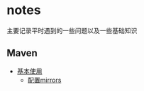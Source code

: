 # notes
主要记录平时遇到的一些问题以及一些基础知识

## Maven
- [基本使用](Maven/maven_basicuse.md)
  - [配置mirrors](Maven/maven_basicuse.md#配置mirrors)

